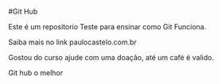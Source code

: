 #Git Hub

Este é um repositorio Teste para ensinar como Git Funciona. 

Saiba mais no link paulocastelo.com.br

Gostou do curso ajude com uma doação, até um café é valido.

Git hub o melhor